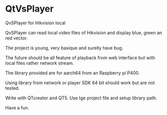 # QtVsPlayer

QvSPlayer for Hikvision local

QvSPlayer can read local video files of Hikvision and display blue, green an red vector.

The project is young, very basique and surelly have bug.

The future should be all feature of playback from web interface but with local files rather network stream.

The library provided are for aarch64 from an Raspberry pi P400.

Using library from network or player SDK 64 bit should work but are not tested.

Write with QTcreator and QT5.
Use tge project file and setup library path.

Have a fun.

